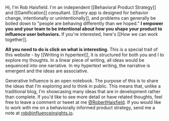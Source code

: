 Hi, I'm Rob Haisfield. I'm an independent [[Behavioral Product Strategy]] and [[Gamification]] consultant. [[Every app is designed for behavior change, intentionally or unintentionally]], and problems can generally be boiled down to "people are behaving differently than we hoped." **I empower you and your team to be intentional about how you shape your product to influence user behaviors.** If you're interested, here's [[How we can work together]]. 

**All you need to do is click on what is interesting.** This is a special trait of this website - by [[Writing in hypertext]], it is structured for both you and I to explore my thoughts. In a linear piece of writing, all ideas would be sequenced into one narrative. In my hypertext writing, the narrative is emergent and the ideas are associative.

Generative Influence is an open notebook. The purpose of this is to share the ideas that I'm exploring and to think in public. This means that, unlike a traditional blog, I'm showcasing many ideas that are in development rather than complete. If you'd like to see more detail or have related thoughts, feel free to leave a comment or tweet at me [@RobertHaisfield](https://twitter.com/RobertHaisfield). If you would like to work with me on a behaviorally informed product strategy, send me a note at [rob@influenceinsights.io](mailto:rob@influenceinsights.io).